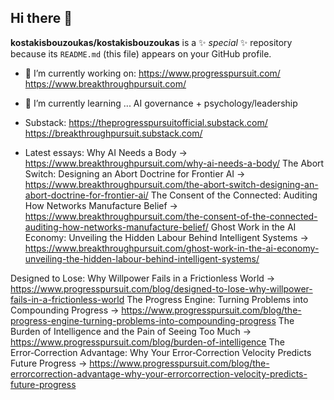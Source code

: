 ## Hi there 👋


**kostakisbouzoukas/kostakisbouzoukas** is a ✨ _special_ ✨ repository because its `README.md` (this file) appears on your GitHub profile.

- 🔭 I’m currently working on:
https://www.progresspursuit.com/
https://www.breakthroughpursuit.com/

- 🌱 I’m currently learning ...
AI governance + psychology/leadership

- Substack:
https://theprogresspursuitofficial.substack.com/
https://breakthroughpursuit.substack.com/

- Latest essays:
Why AI Needs a Body -> https://www.breakthroughpursuit.com/why-ai-needs-a-body/
The Abort Switch: Designing an Abort Doctrine for Frontier AI -> https://www.breakthroughpursuit.com/the-abort-switch-designing-an-abort-doctrine-for-frontier-ai/
The Consent of the Connected: Auditing How Networks Manufacture Belief -> https://www.breakthroughpursuit.com/the-consent-of-the-connected-auditing-how-networks-manufacture-belief/
Ghost Work in the AI Economy: Unveiling the Hidden Labour Behind Intelligent Systems -> https://www.breakthroughpursuit.com/ghost-work-in-the-ai-economy-unveiling-the-hidden-labour-behind-intelligent-systems/

Designed to Lose: Why Willpower Fails in a Frictionless World -> https://www.progresspursuit.com/blog/designed-to-lose-why-willpower-fails-in-a-frictionless-world
The Progress Engine: Turning Problems into Compounding Progress -> https://www.progresspursuit.com/blog/the-progress-engine-turning-problems-into-compounding-progress
The Burden of Intelligence and the Pain of Seeing Too Much -> https://www.progresspursuit.com/blog/burden-of-intelligence
The Error‑Correction Advantage: Why Your Error‑Correction Velocity Predicts Future Progress -> https://www.progresspursuit.com/blog/the-errorcorrection-advantage-why-your-errorcorrection-velocity-predicts-future-progress

